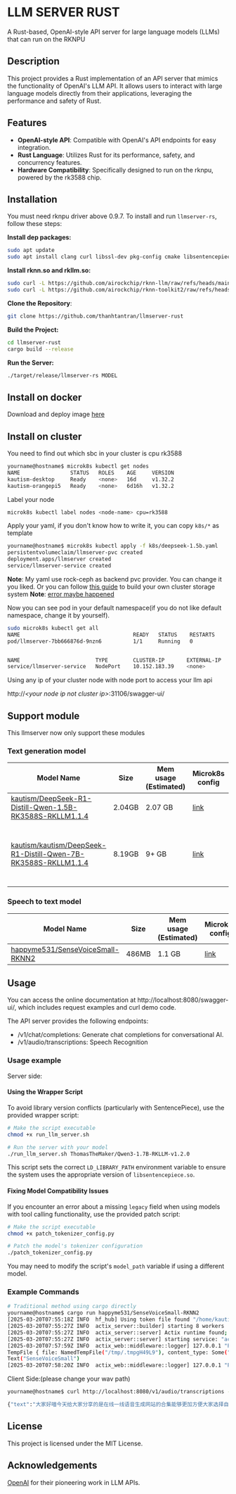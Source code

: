 # LLM SERVER RUST

A Rust-based, OpenAI-style API server for large language models (LLMs) that can run on the RKNPU

## Description

This project provides a Rust implementation of an API server that mimics the functionality of OpenAI's LLM API. It allows users to interact with large language models directly from their applications, leveraging the performance and safety of Rust.

## Features

- **OpenAI-style API**: Compatible with OpenAI's API endpoints for easy integration.
- **Rust Language**: Utilizes Rust for its performance, safety, and concurrency features.
- **Hardware Compatibility**: Specifically designed to run on the rknpu, powered by the rk3588 chip.

## Installation

You must need rknpu driver above 0.9.7.
To install and run `llmserver-rs`, follow these steps:

**Install dep packages:**
```bash
sudo apt update
sudo apt install clang curl libssl-dev pkg-config cmake libsentencepiece-dev libsentencepiece0 -y
```

**Install rknn.so and rkllm.so:**
```bash
sudo curl -L https://github.com/airockchip/rknn-llm/raw/refs/heads/main/rkllm-runtime/Linux/librkllm_api/aarch64/librkllmrt.so -o /lib/librkllmrt.so
sudo curl -L https://github.com/airockchip/rknn-toolkit2/raw/refs/heads/master/rknpu2/runtime/Linux/librknn_api/aarch64/librknnrt.so -o /lib/librknnrt.so
```

**Clone the Repository**:
```bash
git clone https://github.com/thanhtantran/llmserver-rust
```
**Build the Project:**
```bash
cd llmserver-rust
cargo build --release
```
**Run the Server:**
```bash
./target/release/llmserver-rs MODEL
```

## Install on docker

Download and deploy image [here](https://hub.docker.com/r/thanhtantran/llmserver-rust)

## Install on cluster

You need to find out which sbc in your cluster is cpu rk3588

```bash
yourname@hostname$ microk8s kubectl get nodes
NAME                STATUS   ROLES    AGE     VERSION
kautism-desktop     Ready    <none>   16d     v1.32.2
kautism-orangepi5   Ready    <none>   6d16h   v1.32.2
```

Label your node
```bash
microk8s kubectl label nodes <node-name> cpu=rk3588
```

Apply your yaml, if you don't know how to write it, you can copy `k8s/*` as template

```bash
yourname@hostname$ microk8s kubectl apply -f k8s/deepseek-1.5b.yaml
persistentvolumeclaim/llmserver-pvc created
deployment.apps/llmserver created
service/llmserver-service created
```

**Note**: My yaml use rock-ceph as backend pvc provider. You can change it you liked. Or you can follow [this guide](https://microk8s.io/docs/how-to-ceph) to build your own cluster storage system
**Note**: [error maybe happened](https://github.com/canonical/microk8s/issues/4314#issuecomment-1873823537)

Now you can see pod in your default namespace(if you do not like default namespace, change it by yourself).

```bash
sudo microk8s kubectl get all
NAME                                    READY   STATUS    RESTARTS      AGE
pod/llmserver-7bb666876d-9nzn6          1/1     Running   0             37s


NAME                        TYPE        CLUSTER-IP       EXTERNAL-IP   PORT(S)        AGE
service/llmserver-service   NodePort    10.152.183.39    <none>        80:31106/TCP   12m
```

Using any ip of your cluster node with node port to access your llm api

http://*<*your node ip not cluster ip*>*:31106/swagger-ui/

## Support module

This llmserver now only support these modules

### Text generation model

| Model Name | Size | Mem usage (Estimated) | Microk8s config | Notes |
| --- | --- | --- | --- | --- |
| [kautism/DeepSeek-R1-Distill-Qwen-1.5B-RK3588S-RKLLM1.1.4](https://huggingface.co/kautism/DeepSeek-R1-Distill-Qwen-1.5B-RK3588S-RKLLM1.1.4) | 2.04GB | 2.07 GB | [link](k8s/deepseek-1.5b.yaml) | |
| [kautism/kautism/DeepSeek-R1-Distill-Qwen-7B-RK3588S-RKLLM1.1.4](https://huggingface.co/kautism/kautism/DeepSeek-R1-Distill-Qwen-7B-RK3588S-RKLLM1.1.4) | 8.19GB | 9+ GB | [link](k8s/deepseek-7b.yaml) | Only work on Opi 5 16 GB model|

### Speech to text model
| Model Name | Size | Mem usage (Estimated) | Microk8s config | Notes |
| --- | --- | --- | --- | --- |
| [happyme531/SenseVoiceSmall-RKNN2](https://huggingface.co/happyme531/SenseVoiceSmall-RKNN2) | 486MB | 1.1 GB | [link](k8s/sensevoicesmall.yaml) | |



## Usage

You can access the online documentation at http://localhost:8080/swagger-ui/, which includes request examples and curl demo code.

The API server provides the following endpoints:

- /v1/chat/completions: Generate chat completions for conversational AI.
- /v1/audio/transcriptions: Speech Recognition 

### Usage example

Server side:

#### Using the Wrapper Script

To avoid library version conflicts (particularly with SentencePiece), use the provided wrapper script:

```bash
# Make the script executable
chmod +x run_llm_server.sh

# Run the server with your model
./run_llm_server.sh ThomasTheMaker/Qwen3-1.7B-RKLLM-v1.2.0
```

This script sets the correct `LD_LIBRARY_PATH` environment variable to ensure the system uses the appropriate version of `libsentencepiece.so`.

#### Fixing Model Compatibility Issues

If you encounter an error about a missing `legacy` field when using models with tool calling functionality, use the provided patch script:

```bash
# Make the script executable
chmod +x patch_tokenizer_config.py

# Patch the model's tokenizer configuration
./patch_tokenizer_config.py
```

You may need to modify the script's `model_path` variable if using a different model.

### Example Commands

```bash
# Traditional method using cargo directly
yourname@hostname$ cargo run happyme531/SenseVoiceSmall-RKNN2
[2025-03-20T07:55:18Z INFO  hf_hub] Using token file found "/home/kautism/.cache/huggingface/token"
[2025-03-20T07:55:27Z INFO  actix_server::builder] starting 8 workers
[2025-03-20T07:55:27Z INFO  actix_server::server] Actix runtime found; starting in Actix runtime
[2025-03-20T07:55:27Z INFO  actix_server::server] starting service: "actix-web-service-0.0.0.0:8080", workers: 8, listening on: 0.0.0.0:8080
[2025-03-20T07:57:59Z INFO  actix_web::middleware::logger] 127.0.0.1 "POST /v1/audio/transcriptions HTTP/1.1" 400 150 "-" "curl/8.9.1" 0.017539
TempFile { file: NamedTempFile("/tmp/.tmpgH49L9"), content_type: Some("application/octet-stream"), file_name: Some("output.wav"), size: 1289994 }
Text("SenseVoiceSmall")
[2025-03-20T07:58:20Z INFO  actix_web::middleware::logger] 127.0.0.1 "POST /v1/audio/transcriptions HTTP/1.1" 200 638 "-" "curl/8.9.1" 2.596680
```

Client Side:(please change your wav path)
```Bash
yourname@hostname$ curl http://localhost:8080/v1/audio/transcriptions -H "Content-Type: multipart/form-data"   -F file="@/home/kautism/.cache/huggingface/hub/models--happyme531--SenseVoiceSmall-RKNN2/snapshots/01bc98205905753b7caafd6da25c84fba2490b59/output.wav"   -F model="SenseVoiceSmall"

{"text":"大家好喵今天给大家分享的是在线一线语音生成网站的合集能够更加方便大家选择自己想要生成的角色四进入网站可以看到所有的生成模型都在这里选择你想要深层的角色点击进入就来到我频到了生成的页面在文本框内输入你想要生成的内容然后点击生成就好了另外呢因为每次的生成结果都会更都会有一些不一样的地方如果您觉得第一次的生成效果不好的话可以尝试重新生成也可以稍微调节一下像的住址再生成试试上使用时一定要遵守法律法规不可以损害刷害人的形象哦"}
```

## License
This project is licensed under the MIT License.

## Acknowledgements

[OpenAI](https://platform.openai.com/docs/api-reference) for their pioneering work in LLM APIs.
